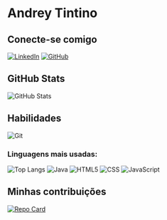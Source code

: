 # Andrey Tintino

## Conecte-se comigo
[![LinkedIn](https://img.shields.io/badge/LinkedIn-0077B5?style=for-the-badge&logo=linkedin&logoColor=white)](https://www.linkedin.com/in/andrey-tintino-27b290279/)
[![GitHub](https://img.shields.io/badge/GitHub-100000?style=for-the-badge&logo=github&logoColor=white)](https://github.com/tintinozz)
## GitHub Stats
![GitHub Stats](https://github-readme-stats.vercel.app/api?username=SEUUSERNAME&theme=transparent&bg_color=000&border_color=30A3DC&show_icons=true&icon_color=30A3DC&title_color=E94D5F&text_color=FFF)
## Habilidades 
![Git](https://img.shields.io/badge/GIT-E44C30?style=for-the-badge&logo=git&logoColor=white)
### Linguagens mais usadas:
![Top Langs](https://github-readme-stats-git-masterrstaa-rickstaa.vercel.app/api/top-langs/?username=tintinozz&bg_color=000&border_color=30A3DC&title_color=E94D5F&text_color=FFF)
![Java](https://img.shields.io/badge/Java-ED8B00?style=for-the-badge&logo=java&logoColor=white)
![HTML5](https://img.shields.io/badge/HTML5-E34F26?style=for-the-badge&logo=html5&logoColor=white)
![CSS](https://img.shields.io/badge/CSS-1572B6?style=for-the-badge&logo=css3&logoColor=white)
![JavaScript](https://img.shields.io/badge/JavaScript-323330?style=for-the-badge&logo=javascript&logoColor=F7DF1E)




## Minhas contribuições
[![Repo Card](https://github-readme-stats.vercel.app/api/pin/?username=tintinozz&repo=dio-lab-open-source&bg_color=000&border_color=30A3DC&show_icons=true&icon_color=30A3DC&title_color=E94D5F&text_color=FFF)](https://github.com/tintinozz/dio-lab-open-source)